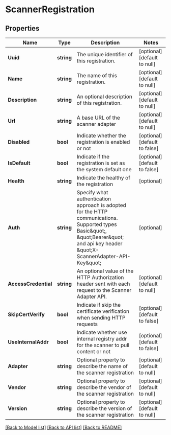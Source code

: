# ScannerRegistration

## Properties
Name | Type | Description | Notes
------------ | ------------- | ------------- | -------------
**Uuid** | **string** | The unique identifier of this registration. | [optional] [default to null]
**Name** | **string** | The name of this registration. | [optional] [default to null]
**Description** | **string** | An optional description of this registration. | [optional] [default to null]
**Url** | **string** | A base URL of the scanner adapter | [optional] [default to null]
**Disabled** | **bool** | Indicate whether the registration is enabled or not | [optional] [default to false]
**IsDefault** | **bool** | Indicate if the registration is set as the system default one | [optional] [default to false]
**Health** | **string** | Indicate the healthy of the registration | [optional] 
**Auth** | **string** | Specify what authentication approach is adopted for the HTTP communications. Supported types Basic\&quot;, \&quot;Bearer\&quot; and api key header \&quot;X-ScannerAdapter-API-Key\&quot;  | [optional] 
**AccessCredential** | **string** | An optional value of the HTTP Authorization header sent with each request to the Scanner Adapter API.  | [optional] [default to null]
**SkipCertVerify** | **bool** | Indicate if skip the certificate verification when sending HTTP requests | [optional] [default to false]
**UseInternalAddr** | **bool** | Indicate whether use internal registry addr for the scanner to pull content or not | [optional] [default to false]
**Adapter** | **string** | Optional property to describe the name of the scanner registration | [optional] [default to null]
**Vendor** | **string** | Optional property to describe the vendor of the scanner registration | [optional] [default to null]
**Version** | **string** | Optional property to describe the version of the scanner registration | [optional] [default to null]

[[Back to Model list]](../README.md#documentation-for-models) [[Back to API list]](../README.md#documentation-for-api-endpoints) [[Back to README]](../README.md)

